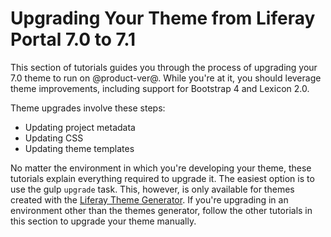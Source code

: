 # Upgrading Your Theme from Liferay Portal 7.0 to 7.1 [](id=upgrading-7.0-themes-to-7.1)

This section of tutorials guides you through the process of upgrading your 7.0 
theme to run on @product-ver@. While you're at it, you should leverage theme 
improvements, including support for Bootstrap 4 and Lexicon 2.0. 

Theme upgrades involve these steps:

-  Updating project metadata
-  Updating CSS
-  Updating theme templates

No matter the environment in which you're developing your theme, these tutorials 
explain everything required to upgrade it. The easiest option is to use the 
gulp `upgrade` task. This, however, is only available for themes created with 
the 
[Liferay Theme Generator](/develop/tutorials/-/knowledge_base/7-1/creating-themes). 
If you're upgrading in an environment other than the themes generator, follow 
the other tutorials in this section to upgrade your theme manually. 
